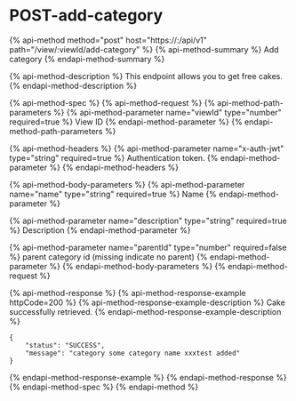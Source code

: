 # POST-add-category

{% api-method method="post" host="https://<host>:<port>/api/v1" path="/view/:viewId/add-category" %}
{% api-method-summary %}
Add category
{% endapi-method-summary %}

{% api-method-description %}
This endpoint allows you to get free cakes.
{% endapi-method-description %}

{% api-method-spec %}
{% api-method-request %}
{% api-method-path-parameters %}
{% api-method-parameter name="viewId" type="number" required=true %}
View ID
{% endapi-method-parameter %}
{% endapi-method-path-parameters %}

{% api-method-headers %}
{% api-method-parameter name="x-auth-jwt" type="string" required=true %}
Authentication token.
{% endapi-method-parameter %}
{% endapi-method-headers %}

{% api-method-body-parameters %}
{% api-method-parameter name="name" type="string" required=true %}
Name
{% endapi-method-parameter %}

{% api-method-parameter name="description" type="string" required=true %}
Description
{% endapi-method-parameter %}

{% api-method-parameter name="parentId" type="number" required=false %}
parent category id \(missing indicate no parent\)
{% endapi-method-parameter %}
{% endapi-method-body-parameters %}
{% endapi-method-request %}

{% api-method-response %}
{% api-method-response-example httpCode=200 %}
{% api-method-response-example-description %}
Cake successfully retrieved.
{% endapi-method-response-example-description %}

```
{
    "status": "SUCCESS",
    "message": "category some category name xxxtest added"
}
```
{% endapi-method-response-example %}
{% endapi-method-response %}
{% endapi-method-spec %}
{% endapi-method %}




